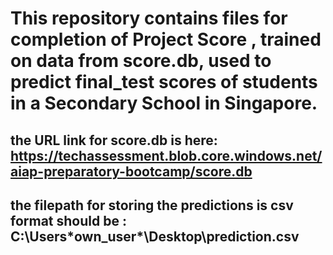 # This repository contains files for completion of Project Score , trained on data from score.db, used to predict final_test scores of students in a Secondary School in Singapore.
## the URL link for score.db is here: https://techassessment.blob.core.windows.net/aiap-preparatory-bootcamp/score.db
## the filepath for storing the predictions is csv format should be : C:\Users\*own_user*\Desktop\prediction.csv
